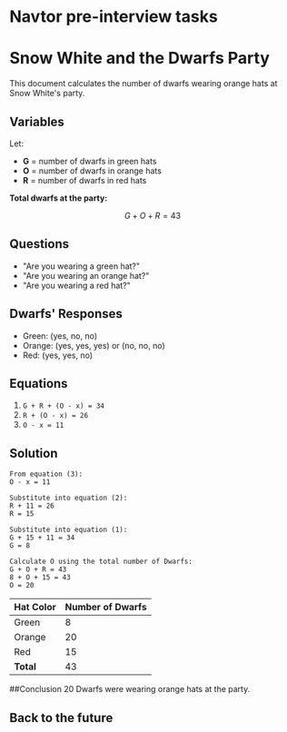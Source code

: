# Navtor pre-interview tasks

# Snow White and the Dwarfs Party

This document calculates the number of dwarfs wearing orange hats at Snow White's party.

## Variables

Let:  

- **G** = number of dwarfs in green hats  
- **O** = number of dwarfs in orange hats  
- **R** = number of dwarfs in red hats  

**Total dwarfs at the party:**  

```math
G + O + R = 43
```
## Questions
- "Are you wearing a green hat?"
- "Are you wearing an orange hat?"
- "Are you wearing a red hat?"

## Dwarfs' Responses

- Green: (yes, no, no)  
- Orange: (yes, yes, yes) or (no, no, no)  
- Red: (yes, yes, no)  

## Equations

1. `G + R + (O - x) = 34`  
2. `R + (O - x) = 26`  
3. `O - x = 11`  

## Solution

```text
From equation (3):
O - x = 11

Substitute into equation (2):
R + 11 = 26
R = 15

Substitute into equation (1):
G + 15 + 11 = 34
G = 8

Calculate O using the total number of Dwarfs:
G + O + R = 43
8 + O + 15 = 43
O = 20
```

| Hat Color | Number of Dwarfs |
| --------- | ---------------- |
| Green     | 8                |
| Orange    | 20               |
| Red       | 15               |
| **Total** | 43               |


##Conclusion
20 Dwarfs were wearing orange hats at the party.

## Back to the future
